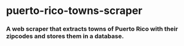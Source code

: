 # puerto-rico-towns-scraper
### A web scraper that extracts towns of Puerto Rico with their zipcodes and stores them in a database.
